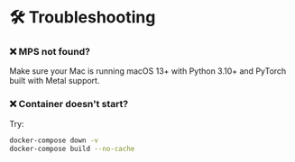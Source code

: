 # 🛠 Troubleshooting

### ❌ MPS not found?
Make sure your Mac is running macOS 13+ with Python 3.10+ and PyTorch built with Metal support.

### ❌ Container doesn't start?
Try:
```bash
docker-compose down -v
docker-compose build --no-cache
```
